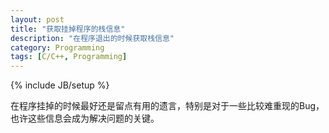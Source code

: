 ```yaml
---
layout: post
title: "获取挂掉程序的栈信息"
description: "在程序退出的时候获取栈信息"
category: Programming
tags: [C/C++, Programming]
---
```

{% include JB/setup %}

在程序挂掉的时候最好还是留点有用的遗言，特别是对于一些比较难重现的Bug，也许这些信息会成为解决问题的关键。
